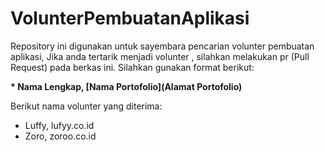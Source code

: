 # VolunterPembuatanAplikasi
Repository ini digunakan untuk sayembara pencarian volunter pembuatan aplikasi, Jika anda tertarik menjadi volunter , silahkan melakukan pr (Pull Request) pada berkas ini. Silahkan gunakan format berikut:

**\* Nama Lengkap, [Nama Portofolio](Alamat Portofolio)**

Berikut nama volunter yang diterima:
- Luffy, lufyy.co.id
- Zoro, zoroo.co.id
